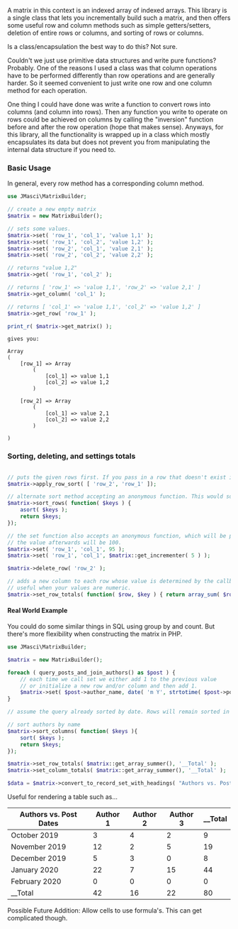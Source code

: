 A matrix in this context is an indexed array of indexed arrays. This library is a single class that lets you incrementally build such a matrix, and then offers some useful row and column methods such as simple getters/setters, deletion of entire rows or columns, and sorting of rows or columns. 

Is a class/encapsulation the best way to do this? Not sure.

Couldn't we just use primitive data structures and write pure functions? Probably. One of the reasons I used a class was that column operations have to be performed differently than row operations and are generally harder. So it seemed convenient to just write one row and one column method for each operation.

One thing I could have done was write a function to convert rows into columns (and column into rows). Then any function you write to operate on rows could be achieved on columns by calling the "inversion" function before and after the row operation (hope that makes sense). Anyways, for this library, all the functionality is wrapped up in a class which mostly encapsulates its data but does not prevent you from manipulating the internal data structure if you need to.

### Basic Usage

In general, every row method has a corresponding column method.

```php
use JMasci\MatrixBuilder;

// create a new empty matrix
$matrix = new MatrixBuilder();

// sets some values.
$matrix->set( 'row_1', 'col_1', 'value 1,1' );
$matrix->set( 'row_1', 'col_2', 'value 1,2' );
$matrix->set( 'row_2', 'col_1', 'value 2,1' );
$matrix->set( 'row_2', 'col_2', 'value 2,2' );

// returns "value 1,2"
$matrix->get( 'row_1', 'col_2' );

// returns [ 'row_1' => 'value 1,1', 'row_2' => 'value 2,1' ]
$matrix->get_column( 'col_1' );

// returns [ 'col_1' => 'value 1,1', 'col_2' => 'value 1,2' ]
$matrix->get_row( 'row_1' );

print_r( $matrix->get_matrix() );

```

```
gives you:

Array
(
    [row_1] => Array
        (
            [col_1] => value 1,1
            [col_2] => value 1,2
        )

    [row_2] => Array
        (
            [col_1] => value 2,1
            [col_2] => value 2,2
        )

)
```

### Sorting, deleting, and settings totals

```php

// puts the given rows first. If you pass in a row that doesn't exist it will ignore it.
$matrix->apply_row_sort( [ 'row_2', 'row_1' ]);

// alternate sort method accepting an anonymous function. This would sort columns alphabetically.
$matrix->sort_rows( function( $keys ) {
    asort( $keys );
    return $keys;
});

// the set function also accepts an anonymous function, which will be provided the previous value.
// the value afterwards will be 100.
$matrix->set( 'row_1', 'col_1', 95 ); 
$matrix->set( 'row_1', 'col_1', $matrix::get_incrementer( 5 ) );

$matrix->delete_row( 'row_2' );

// adds a new column to each row whose value is determined by the callback function.
// useful when your values are numeric.
$matrix->set_row_totals( function( $row, $key ) { return array_sum( $row ); }, 'total' );

```

#### Real World Example

You could do some similar things in SQL using group by and count. But there's more flexibility when constructing the matrix in PHP.

```php
use JMasci\MatrixBuilder;

$matrix = new MatrixBuilder();

foreach ( query_posts_and_join_authors() as $post ) {
    // each time we call set we either add 1 to the previous value 
    // or initialize a new row and/or column and then add 1.
    $matrix->set( $post->author_name, date( 'm Y', strtotime( $post->post_date ) ), $matrix::get_incrementer(1));
}

// assume the query already sorted by date. Rows will remain sorted in the order that they were added. 

// sort authors by name
$matrix->sort_columns( function( $keys ){
    sort( $keys );
    return $keys;
});

$matrix->set_row_totals( $matrix::get_array_summer(), '__Total' );
$matrix->set_column_totals( $matrix::get_array_summer(), '__Total' );

$data = $matrix->convert_to_record_set_with_headings( "Authors vs. Post Dates");
```

Useful for rendering a table such as...

| Authors vs. Post Dates | Author 1 | Author 2 | Author 3 | __Total |
|-----------------------|----------|----------|----------|---------|
| October 2019          | 3        | 4        | 2        | 9       |
| November 2019         | 12       | 2        | 5        | 19      |
| December 2019         | 5        | 3        | 0        | 8       |
| January 2020          | 22       | 7        | 15       | 44      |
| February 2020         | 0        | 0        | 0        | 0       |
| __Total               | 42       | 16       | 22       | 80      |

Possible Future Addition: Allow cells to use formula's. This can get complicated though.
